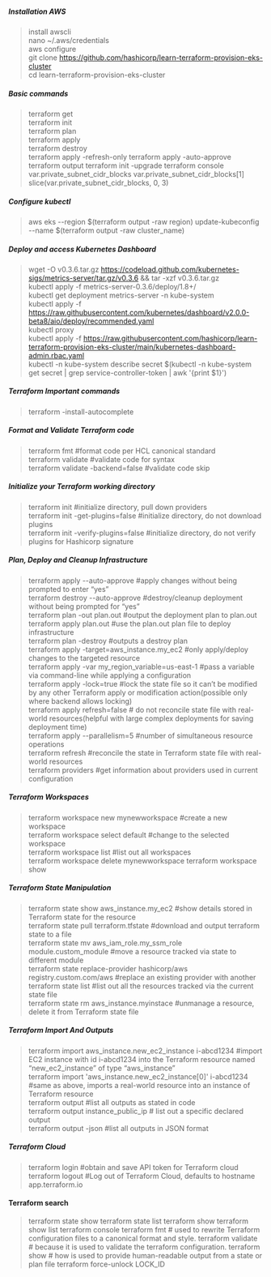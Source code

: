 
  

##### Installation AWS  
> install awscli  
> nano ~/.aws/credentials  
> aws configure  
> git clone https://github.com/hashicorp/learn-terraform-provision-eks-cluster  
> cd learn-terraform-provision-eks-cluster  

##### Basic commands
> terraform get  
> terraform init  
> terraform plan  
> terraform apply  
> terraform destroy  
> terraform apply -refresh-only
> terraform apply -auto-approve
> terraform output
> terraform init -upgrade
> terraform console
   > var.private_subnet_cidr_blocks
   > var.private_subnet_cidr_blocks[1]
   > slice(var.private_subnet_cidr_blocks, 0, 3)

##### Configure kubectl  
> aws eks --region $(terraform output -raw region) update-kubeconfig --name $(terraform output -raw cluster_name)  
   
##### Deploy and access Kubernetes Dashboard  
> wget -O v0.3.6.tar.gz https://codeload.github.com/kubernetes-sigs/metrics-server/tar.gz/v0.3.6 && tar -xzf v0.3.6.tar.gz  
> kubectl apply -f metrics-server-0.3.6/deploy/1.8+/  
> kubectl get deployment metrics-server -n kube-system  
> kubectl apply -f https://raw.githubusercontent.com/kubernetes/dashboard/v2.0.0-beta8/aio/deploy/recommended.yaml  
> kubectl proxy  
> kubectl apply -f https://raw.githubusercontent.com/hashicorp/learn-terraform-provision-eks-cluster/main/kubernetes-dashboard-admin.rbac.yaml  
> kubectl -n kube-system describe secret $(kubectl -n kube-system get secret | grep service-controller-token | awk '{print $1}')  
   
##### Terraform Important commands  
> terraform -install-autocomplete  

##### Format and Validate Terraform code  
> terraform fmt #format code per HCL canonical standard  
> terraform validate #validate code for syntax  
> terraform validate -backend=false #validate code skip  

##### Initialize your Terraform working directory  
> terraform init #initialize directory, pull down providers  
> terraform init -get-plugins=false #initialize directory, do not download plugins  
> terraform init -verify-plugins=false #initialize directory, do not verify plugins for Hashicorp signature  

##### Plan, Deploy and Cleanup Infrastructure  
> terraform apply --auto-approve #apply changes without being prompted to enter “yes”  
> terraform destroy --auto-approve #destroy/cleanup deployment without being prompted for “yes”  
> terraform plan -out plan.out #output the deployment plan to plan.out  
> terraform apply plan.out #use the plan.out plan file to deploy infrastructure  
> terraform plan -destroy #outputs a destroy plan  
> terraform apply -target=aws_instance.my_ec2 #only apply/deploy changes to the targeted resource  
> terraform apply -var my_region_variable=us-east-1 #pass a variable via command-line while applying a configuration  
> terraform apply -lock=true #lock the state file so it can’t be modified by any other Terraform apply or modification action(possible only where backend allows locking)  
> terraform apply refresh=false # do not reconcile state file with real-world resources(helpful with large complex deployments for saving deployment time)  
> terraform apply --parallelism=5 #number of simultaneous resource operations  
> terraform refresh #reconcile the state in Terraform state file with real-world resources  
> terraform providers #get information about providers used in current configuration  

##### Terraform Workspaces  
> terraform workspace new mynewworkspace #create a new workspace  
> terraform workspace select default #change to the selected workspace  
> terraform workspace list #list out all workspaces  
> terraform workspace delete mynewworkspace
> terraform workspace show  

##### Terraform State Manipulation  
> terraform state show aws_instance.my_ec2 #show details stored in Terraform state for the resource  
> terraform state pull terraform.tfstate #download and output terraform state to a file  
> terraform state mv aws_iam_role.my_ssm_role module.custom_module #move a resource tracked via state to different module  
> terraform state replace-provider hashicorp/aws registry.custom.com/aws #replace an existing provider with another  
> terraform state list #list out all the resources tracked via the current state file  
> terraform state rm  aws_instance.myinstace #unmanage a resource, delete it from Terraform state file  

##### Terraform Import And Outputs  
> terraform import aws_instance.new_ec2_instance i-abcd1234 #import EC2 instance with id i-abcd1234 into the Terraform resource named “new_ec2_instance” of type “aws_instance”  
> terraform import 'aws_instance.new_ec2_instance[0]' i-abcd1234 #same as above, imports a real-world resource into an instance of Terraform resource  
> terraform output #list all outputs as stated in code  
> terraform output instance_public_ip # list out a specific declared output  
> terraform output -json #list all outputs in JSON format  

##### Terraform Cloud  
> terraform login #obtain and save API token for Terraform cloud  
> terraform logout #Log out of Terraform Cloud, defaults to hostname app.terraform.io

#### Terraform search
> terraform state show
> terraform state list
> terraform show
> terraform show list
> terraform console
> terraform fmt # used to rewrite Terraform configuration files to a canonical format and style.
> terraform validate # because it is used to validate the terraform configuration. 
>  terraform show # how is used to provide human-readable output from a state or plan file
> terraform force-unlock LOCK_ID